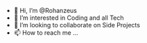 - 👋 Hi, I’m @Rohanzeus
- 👀 I’m interested in Coding and all Tech
- 💞️ I’m looking to collaborate on Side Projects
- 📫 How to reach me ...

<!---
Rohanzeus/Rohanzeus is a ✨ special ✨ repository because its `README.md` (this file) appears on your GitHub profile.
You can click the Preview link to take a look at your changes.
--->
